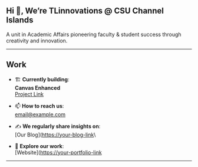 ## Hi 👋, We’re TLinnovations @ CSU Channel Islands
A unit in Academic Affairs pioneering faculty & student success through creativity and innovation.

---

## Work

- 🏗 **Currently building**:\
  **Canvas Enhanced**\
  [Project Link](https://github.com/TLinnovations/Canvas-Enhanced)

- 📫 **How to reach us**:\
  [email@example.com](tlinnovations@csuci.edu)

- ✍️ **We regularly share insights on**:\
  [Our Blog]([https://your-blog-link](https://tlinnovations.cikeys.com/)\

- 💼 **Explore our work**:\
  [Website]([https://your-portfolio-link](https://www.csuci.edu/tli/)


---

